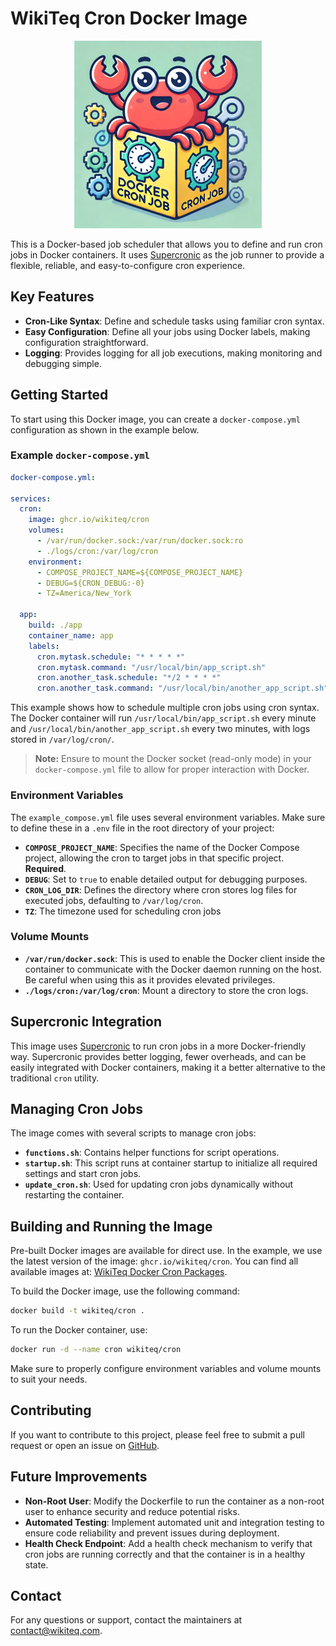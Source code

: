 # WikiTeq Cron Docker Image

<div align="center">
  <img src="WikiTeq-docker-cron.webp" alt="WikiTeq Cron Mascot" width="300">
</div>

This is a Docker-based job scheduler that allows you to define and run cron jobs in Docker containers. It uses [Supercronic](https://github.com/aptible/supercronic) as the job runner to provide a flexible, reliable, and easy-to-configure cron experience.

## Key Features
- **Cron-Like Syntax**: Define and schedule tasks using familiar cron syntax.
- **Easy Configuration**: Define all your jobs using Docker labels, making configuration straightforward.
- **Logging**: Provides logging for all job executions, making monitoring and debugging simple.

## Getting Started

To start using this Docker image, you can create a `docker-compose.yml` configuration as shown in the example below.

### Example `docker-compose.yml`
```yaml
docker-compose.yml:

services:
  cron:
    image: ghcr.io/wikiteq/cron
    volumes:
      - /var/run/docker.sock:/var/run/docker.sock:ro
      - ./logs/cron:/var/log/cron
    environment:
      - COMPOSE_PROJECT_NAME=${COMPOSE_PROJECT_NAME}
      - DEBUG=${CRON_DEBUG:-0}
      - TZ=America/New_York

  app:
    build: ./app
    container_name: app
    labels:
      cron.mytask.schedule: "* * * * *"
      cron.mytask.command: "/usr/local/bin/app_script.sh"
      cron.another_task.schedule: "*/2 * * * *"
      cron.another_task.command: "/usr/local/bin/another_app_script.sh"
```
This example shows how to schedule multiple cron jobs using cron syntax. The Docker container will run `/usr/local/bin/app_script.sh` every minute and `/usr/local/bin/another_app_script.sh` every two minutes, with logs stored in `/var/log/cron/`.

> **Note:** Ensure to mount the Docker socket (read-only mode) in your `docker-compose.yml` file to allow for proper interaction with Docker.

### Environment Variables
The `example_compose.yml` file uses several environment variables. Make sure to define these in a `.env` file in the root directory of your project:
- **`COMPOSE_PROJECT_NAME`**: Specifies the name of the Docker Compose project, allowing the cron to target jobs in that specific project. **Required**.
- **`DEBUG`**: Set to `true` to enable detailed output for debugging purposes.
- **`CRON_LOG_DIR`**: Defines the directory where cron stores log files for executed jobs, defaulting to `/var/log/cron`.
- **`TZ`**: The timezone used for scheduling cron jobs

### Volume Mounts
- **`/var/run/docker.sock`**: This is used to enable the Docker client inside the container to communicate with the Docker daemon running on the host. Be careful when using this as it provides elevated privileges.
- **`./logs/cron:/var/log/cron`**: Mount a directory to store the cron logs.

## Supercronic Integration

This image uses [Supercronic](https://github.com/aptible/supercronic) to run cron jobs in a more Docker-friendly way. Supercronic provides better logging, fewer overheads, and can be easily integrated with Docker containers, making it a better alternative to the traditional `cron` utility.

## Managing Cron Jobs

The image comes with several scripts to manage cron jobs:

- **`functions.sh`**: Contains helper functions for script operations.
- **`startup.sh`**: This script runs at container startup to initialize all required settings and start cron jobs.
- **`update_cron.sh`**: Used for updating cron jobs dynamically without restarting the container.

## Building and Running the Image

Pre-built Docker images are available for direct use. In the example, we use the latest version of the image: `ghcr.io/wikiteq/cron`. You can find all available images at: [WikiTeq Docker Cron Packages](https://github.com/WikiTeq/docker-cron/pkgs/container/cron).

To build the Docker image, use the following command:

```bash
docker build -t wikiteq/cron .
```
To run the Docker container, use:
```bash
docker run -d --name cron wikiteq/cron
```

Make sure to properly configure environment variables and volume mounts to suit your needs.

## Contributing
If you want to contribute to this project, please feel free to submit a pull request or open an issue on [GitHub](https://github.com/WikiTeq/docker-cron).

## Future Improvements
- **Non-Root User**: Modify the Dockerfile to run the container as a non-root user to enhance security and reduce potential risks.
- **Automated Testing**: Implement automated unit and integration testing to ensure code reliability and prevent issues during deployment.
- **Health Check Endpoint**: Add a health check mechanism to verify that cron jobs are running correctly and that the container is in a healthy state.

## Contact
For any questions or support, contact the maintainers at contact@wikiteq.com.
